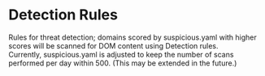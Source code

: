 # Detection Rules

Rules for threat detection; domains scored by suspicious.yaml with higher scores will be scanned for DOM content using Detection rules.  
Currently, suspicious.yaml is adjusted to keep the number of scans performed per day within 500. (This may be extended in the future.)  
